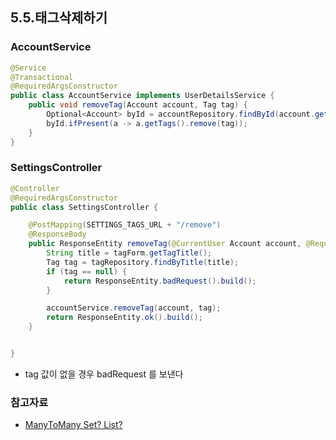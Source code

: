 ## 5.5.태그삭제하기

### AccountService
```java
@Service
@Transactional
@RequiredArgsConstructor
public class AccountService implements UserDetailsService {
    public void removeTag(Account account, Tag tag) {
        Optional<Account> byId = accountRepository.findById(account.getId());
        byId.ifPresent(a -> a.getTags().remove(tag));
    }
}
```

### SettingsController
```java
@Controller
@RequiredArgsConstructor
public class SettingsController {

    @PostMapping(SETTINGS_TAGS_URL + "/remove")
    @ResponseBody
    public ResponseEntity removeTag(@CurrentUser Account account, @RequestBody TagForm tagForm) {
        String title = tagForm.getTagTitle();
        Tag tag = tagRepository.findByTitle(title);
        if (tag == null) {
            return ResponseEntity.badRequest().build();
        }

        accountService.removeTag(account, tag);
        return ResponseEntity.ok().build();
    }


}
```

* tag 값이 없을 경우 badRequest 를 보낸다

### 참고자료
* [ManyToMany Set? List?](https://vladmihalcea.com/the-best-way-to-use-the-manytomany-annotation-with-jpa-and-hibernate/)